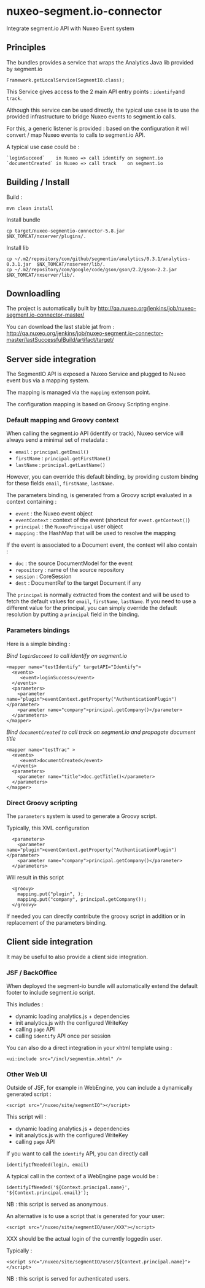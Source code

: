 nuxeo-segment.io-connector
==========================

Integrate segment.io API with Nuxeo Event system

## Principles

The bundles provides a service that wraps the Analytics Java lib provided by segment.io

    Framework.getLocalService(SegmentIO.class);

This Service gives access to the 2 main API entry points : `identify`and `track`.

Although this service can be used directly, the typical use case is to use the provided infrastructure to bridge Nuxeo events to segment.io calls.

For this, a generic listener is provided : based on the configuration it will convert / map Nuxeo events to calls to segment.io API.

A typical use case could be :

    `loginSucceed`    in Nuxeo => call identify on segment.io
    `documentCreated` in Nuxeo => call track    on segment.io	

## Building / Install

Build : 

    mvn clean install

Install bundle

    cp target/nuxeo-segmentio-connector-5.8.jar  $NX_TOMCAT/nxserver/plugins/.

Install lib

    cp ~/.m2/repository/com/github/segmentio/analytics/0.3.1/analytics-0.3.1.jar  $NX_TOMCAT/nxserver/lib/.
    cp ~/.m2/repository/com/google/code/gson/gson/2.2/gson-2.2.jar $NX_TOMCAT/nxserver/lib/.

## Downloadling 

The project is automatically built by http://qa.nuxeo.org/jenkins/job/nuxeo-segment.io-connector-master/

You can download the last stable jat from : http://qa.nuxeo.org/jenkins/job/nuxeo-segment.io-connector-master/lastSuccessfulBuild/artifact/target/

## Server side integration

The SegmentIO API is exposed a Nuxeo Service and plugged to Nuxeo event bus via a mapping system.

The mapping is managed via the `mapping` extenson point.

The configuration mapping is based on Groovy Scripting engine.

### Default mapping and Groovy context

When calling the segment.io API (identify or track), Nuxeo service will always send a minimal set of metadata :

 - `email` :  `principal.getEmail()`
 - `firstName` : `principal.getFirstName()`
 - `lastName` : `principal.getLastName()`

However, you can override this default binding, by providing custom bindng for these fields `email`, `firstName`, `lastName`.

The parameters binding, is generated from a Groovy script evaluated in a context containing :

 - `event` : the Nuxeo event object 
 - `eventContext` : context of the event (shortcut for `event.getContext()`)
 - `principal` : the `NuxeoPrincipal` user object
 - `mapping` : the HashMap that will be used to resolve the mapping

If the event is associated to a Document event, the context will also contain : 

 - `doc` : the source DocumentModel for the event
 - `repository` : name of the source repository
 - `session` : CoreSession
 - `dest` : DocumentRef to the target Document if any

The `principal` is normally extracted from the context and will be used to fetch the default values for `email`, `firstName`, `lastName`. If you need to use a different value for the principal, you can simply override the default resolution by putting a `principal` field in the binding.

### Parameters bindings

Here is a simple binding : 

*Bind `loginSucceed` to call identify on segment.io*

    <mapper name="testIdentify" targetAPI="Identify">
      <events>
         <event>loginSuccess</event>
      </events>
      <parameters>
        <parameter name="plugin">eventContext.getProperty("AuthenticationPlugin")</parameter>
        <parameter name="company">principal.getCompany()</parameter>
      </parameters>
    </mapper>

*Bind `documentCreated` to call track on segment.io and propagate document title*

    <mapper name="testTrac" >
      <events>
         <event>documentCreated</event>
      </events>
      <parameters>
        <parameter name="title">doc.getTitle()</parameter>
      </parameters>
    </mapper>

### Direct Groovy scripting

The `parameters` system is used to generate a Groovy script.

Typically, this XML configuration 

      <parameters>
        <parameter name="plugin">eventContext.getProperty("AuthenticationPlugin")</parameter>
        <parameter name="company">principal.getCompany()</parameter>
      </parameters>

Will result in this script

      <groovy>
        mapping.put("plugin", );
        mapping.put("company", principal.getCompany());
      </groovy>

If needed you can directly contribute the groovy script in addition or in replacement of the parameters binding.

## Client side integration

It may be useful to also provide a client side integration.

### JSF / BackOffice

When deployed the segment-io bundle will automatically extend the default footer to include segment.io script.

This includes :

 - dynamic loading analytics.js + dependencies
 - init analytics.js with the configured WriteKey
 - calling `page` API
 - calling `identify` API once per session

You can also do a direct integration in your xhtml template using :

    <ui:include src="/incl/segmentio.xhtml" />

### Other Web UI 

Outside of JSF, for example in WebEngine, you can include a dynamically generated script :

    <script src="/nuxeo/site/segmentIO"></script>

This script will : 

 - dynamic loading analytics.js + dependencies
 - init analytics.js with the configured WriteKey
 - calling `page` API

If you want to call the `identify` API, you can directly call

    identifyIfNeeded(login, email)

A typical call in the context of a WebEngine page would be :

    identifyIfNeeded('${Context.principal.name}', '${Context.principal.email}');

NB : this script is served as anonymous.

An alternative is to use a script that is generated for your user:

    <script src="/nuxeo/site/segmentIO/user/XXX"></script>

XXX should be the actual login of the currently loggedin user.

Typically : 

    <script src="/nuxeo/site/segmentIO/user/${Context.principal.name}"></script>

NB : this script is served for authenticated users.


